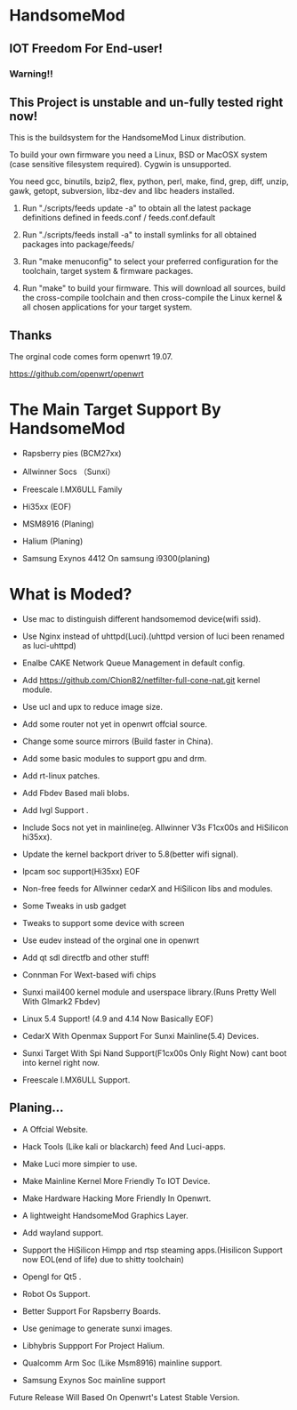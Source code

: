 # HandsomeMod
## IOT Freedom For End-user!
### Warning!!
## This Project is unstable and un-fully tested right now!

This is the buildsystem for the HandsomeMod Linux distribution.

To build your own firmware you need a Linux, BSD or MacOSX system (case
sensitive filesystem required). Cygwin is unsupported.

You need gcc, binutils, bzip2, flex, python, perl, make, find, grep, diff,
unzip, gawk, getopt, subversion, libz-dev and libc headers installed.

1. Run "./scripts/feeds update -a" to obtain all the latest package definitions
defined in feeds.conf / feeds.conf.default

2. Run "./scripts/feeds install -a" to install symlinks for all obtained
packages into package/feeds/

3. Run "make menuconfig" to select your preferred configuration for the
toolchain, target system & firmware packages.

4. Run "make" to build your firmware. This will download all sources, build
the cross-compile toolchain and then cross-compile the Linux kernel & all
chosen applications for your target system.

## Thanks

The orginal code comes form openwrt 19.07.

https://github.com/openwrt/openwrt


#  The Main Target Support By HandsomeMod

- Rapsberry pies (BCM27xx)

- Allwinner Socs （Sunxi）

- Freescale I.MX6ULL Family

- Hi35xx (EOF)

- MSM8916 (Planing)

- Halium (Planing)

- Samsung Exynos 4412 On samsung i9300(planing)


#  What is Moded?

- Use mac to distinguish different handsomemod device(wifi ssid).

- Use Nginx instead of uhttpd(Luci).(uhttpd version of luci been renamed as luci-uhttpd)

- Enalbe CAKE Network Queue Management in default config.

- Add https://github.com/Chion82/netfilter-full-cone-nat.git kernel module.

- Use ucl and upx to reduce image size.

- Add some router not yet in openwrt offcial source.

- Change some source mirrors (Build faster in China).

- Add some basic modules to support gpu and drm.

- Add rt-linux patches.

- Add Fbdev Based mali blobs.

- Add lvgl Support .

- Include Socs not yet in mainline(eg. Allwinner V3s F1cx00s and HiSilicon hi35xx).

- Update the kernel backport driver to 5.8(better wifi signal).

- Ipcam soc support(Hi35xx) EOF

- Non-free feeds for Allwinner cedarX and HiSilicon libs and modules.

- Some Tweaks in usb gadget 

- Tweaks to support some device with screen 

- Use eudev instead of the orginal one in openwrt

- Add qt sdl directfb and other stuff!

- Connman For Wext-based wifi chips

- Sunxi mail400 kernel module and userspace library.(Runs Pretty Well With Glmark2 Fbdev)

- Linux 5.4 Support! (4.9 and 4.14 Now Basically EOF)

- CedarX With Openmax Support For Sunxi Mainline(5.4) Devices.

- Sunxi Target With Spi Nand Support(F1cx00s Only Right Now) cant boot into kernel right now.

- Freescale I.MX6ULL Support.


## Planing... 

- A Offcial Website.

- Hack Tools (Like kali or blackarch) feed And Luci-apps.

- Make Luci more simpier to use.

- Make Mainline Kernel More Friendly To IOT Device.

- Make Hardware Hacking More Friendly In Openwrt.

- A lightweight HandsomeMod Graphics Layer.

- Add wayland support.

- Support the HiSilicon Himpp and rtsp steaming apps.(Hisilicon Support now EOL(end of life) due to shitty toolchain)

- Opengl for Qt5 .

- Robot Os Support.

- Better Support For Rapsberry Boards.

- Use genimage to generate sunxi images.

- Libhybris Suppport For Project Halium.

- Qualcomm Arm Soc (Like Msm8916) mainline support.

- Samsung Exynos Soc mainline support


Future Release Will Based On Openwrt's Latest Stable Version.

